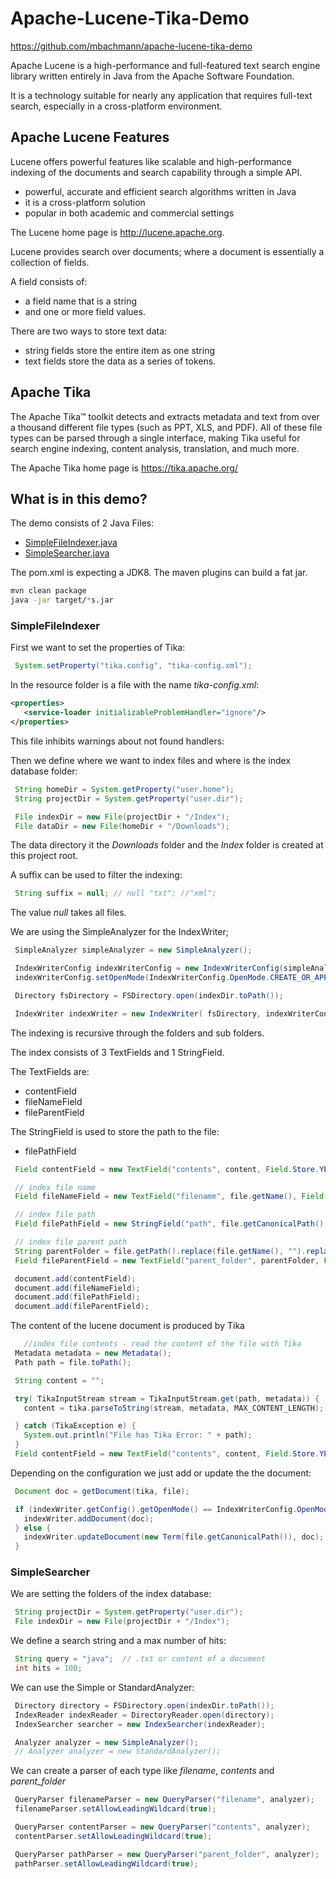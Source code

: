 # Apache-Lucene-Tika-Demo

https://github.com/mbachmann/apache-lucene-tika-demo

Apache Lucene is a high-performance and full-featured text search engine library written
entirely in Java from the Apache Software Foundation.

It is a technology suitable for nearly any application that requires full-text search,
especially in a cross-platform environment.

## Apache Lucene Features

Lucene offers powerful features like scalable and high-performance indexing of the documents and search capability through a simple API.

- powerful, accurate and efficient search algorithms written in Java
- it is a cross-platform solution
- popular in both academic and commercial settings


The Lucene home page is http://lucene.apache.org.

Lucene provides search over documents; where a document is essentially a collection of fields.

A field consists of:

- a field name that is a string
- and one or more field values.


There are two ways to store text data:

- string fields store the entire item as one string
- text fields store the data as a series of tokens.

## Apache Tika

The Apache Tika™ toolkit detects and extracts metadata and text from over a thousand different file types
(such as PPT, XLS, and PDF).
All of these file types can be parsed through a single interface,
making Tika useful for search engine indexing, content analysis, translation, and much more.

The Apache Tika home page is https://tika.apache.org/

## What is in this demo?

The demo consists of 2 Java Files:

- [SimpleFileIndexer.java](src/main/java/com/example/lucene/SimpleFileIndexer.java)
- [SimpleSearcher.java](src/main/java/com/example/lucene/SimpleSearcher.java)

The pom.xml is expecting a JDK8. The maven plugins can build a fat jar.

```bash
mvn clean package
java -jar target/*s.jar
```

### SimpleFileIndexer

First we want to set the properties of Tika:

```java
 System.setProperty("tika.config", "tika-config.xml");
```

In the resource folder is a file with the name _tika-config.xml_:

```xml
<properties>
   <service-loader initializableProblemHandler="ignore"/>
</properties>

```

This file inhibits warnings about not found handlers:

Then we define where we want to index files and where is the index database folder:

```java
 String homeDir = System.getProperty("user.home");
 String projectDir = System.getProperty("user.dir");

 File indexDir = new File(projectDir + "/Index");
 File dataDir = new File(homeDir + "/Downloads");
```

The data directory it the _Downloads_ folder and the _Index_ folder is created at this project root.

A suffix can be used to filter the indexing:
```java
 String suffix = null; // null "txt"; //"xml";
```

The value _null_ takes all files.

We are using the SimpleAnalyzer for the IndexWriter;

```java
 SimpleAnalyzer simpleAnalyzer = new SimpleAnalyzer();

 IndexWriterConfig indexWriterConfig = new IndexWriterConfig(simpleAnalyzer);
 indexWriterConfig.setOpenMode(IndexWriterConfig.OpenMode.CREATE_OR_APPEND);

 Directory fsDirectory = FSDirectory.open(indexDir.toPath());

 IndexWriter indexWriter = new IndexWriter( fsDirectory, indexWriterConfig);
```

The indexing is recursive through the folders and sub folders.

The index consists of 3 TextFields and 1 StringField.

The TextFields are:

- contentField
- fileNameField
- fileParentField

The StringField is used to store the path to the file:

- filePathField

```java
 Field contentField = new TextField("contents", content, Field.Store.YES);

 // index file name
 Field fileNameField = new TextField("filename", file.getName(), Field.Store.YES);

 // index file path
 Field filePathField = new StringField("path", file.getCanonicalPath(), Field.Store.YES);

 // index file parent path
 String parentFolder = file.getPath().replace(file.getName(), "").replaceAll("/", " ").trim();
 Field fileParentField = new TextField("parent_folder", parentFolder, Field.Store.YES);

 document.add(contentField);
 document.add(fileNameField);
 document.add(filePathField);
 document.add(fileParentField);
```

The content of the lucene document is produced by Tika

```java
   //index file contents - read the content of the file with Tika
 Metadata metadata = new Metadata();
 Path path = file.toPath();

 String content = "";

 try( TikaInputStream stream = TikaInputStream.get(path, metadata)) {
   content = tika.parseToString(stream, metadata, MAX_CONTENT_LENGTH);

 } catch (TikaException e) {
   System.out.println("File has Tika Error: " + path);
 }
 Field contentField = new TextField("contents", content, Field.Store.YES);
```

Depending on the configuration we just add or update the the document:

```java
 Document doc = getDocument(tika, file);

 if (indexWriter.getConfig().getOpenMode() == IndexWriterConfig.OpenMode.CREATE) {
   indexWriter.addDocument(doc);
 } else {
   indexWriter.updateDocument(new Term(file.getCanonicalPath()), doc);
 }
```


### SimpleSearcher

We are setting the folders of the index database:
```java
 String projectDir = System.getProperty("user.dir");
 File indexDir = new File(projectDir + "/Index");
```

We define a search string and a max number of hits:

```java
 String query = "java";  // .txt or content of a document
 int hits = 100;    
```

We can use the Simple or StandardAnalyzer:

```java
 Directory directory = FSDirectory.open(indexDir.toPath());
 IndexReader indexReader = DirectoryReader.open(directory);
 IndexSearcher searcher = new IndexSearcher(indexReader);

 Analyzer analyzer = new SimpleAnalyzer();
 // Analyzer analyzer = new StandardAnalyzer();
```

We can create a parser of each type like _filename_, _contents_ and _parent_folder_

```java
 QueryParser filenameParser = new QueryParser("filename", analyzer);
 filenameParser.setAllowLeadingWildcard(true);

 QueryParser contentParser = new QueryParser("contents", analyzer);
 contentParser.setAllowLeadingWildcard(true);

 QueryParser pathParser = new QueryParser("parent_folder", analyzer);
 pathParser.setAllowLeadingWildcard(true);

```

